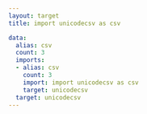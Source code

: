 ```yaml
---
layout: target
title: import unicodecsv as csv

data:
  alias: csv
  count: 3
  imports:
  - alias: csv
    count: 3
    import: import unicodecsv as csv
    target: unicodecsv
  target: unicodecsv
---
```

